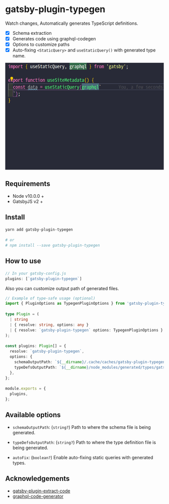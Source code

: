 # gatsby-plugin-typegen

Watch changes, Automatically generates TypeScript definitions.

- [x] Schema extraction
- [x] Generates code using graphql-codegen
- [x] Options to customize paths
- [x] Auto-fixing `<StaticQuery>` and `useStaticQuery()` with generated type name.

![Demonstration auto-fixing](images/recording-20190909.gif)

## Requirements

- Node v10.0.0 +
- GatsbyJS v2 +

## Install

```bash
yarn add gatsby-plugin-typegen

# or
# npm install --save gatsby-plugin-typegen
```

## How to use

```js
// In your gatsby-config.js
plugins: [`gatsby-plugin-typegen`]
```

Also you can customize output path of generated files.

```ts
// Example of type-safe usage (optional)
import { PluginOptions as TypegenPluginOptions } from 'gatsby-plugin-typegen';

type Plugin = (
  | string
  | { resolve: string, options: any }
  | { resolve: `gatsby-plugin-typegen` options: TypegenPluginOptions }
);

const plugins: Plugin[] = {
  resolve: `gatsby-plugin-typegen`,
  options: {
    schemaOutputPath: `${__dirname}/.cache/caches/gatsby-plugin-typegen/schema.json`,
    typeDefsOutputPath: `${__dirname}/node_modules/generated/types/gatsby.ts`,
  },
};

module.exports = {
  plugins,
};
```

## Available options

- `schemaOutputPath`: (`string?`) Path to where the schema file is being generated.

- `typeDefsOutputPath`: (`string?`) Path to where the type definition file is being generated.

- `autoFix`: (`boolean?`) Enable auto-fixing static queries with generated types.

## Acknowledgements

- [gatsby-plugin-extract-code](https://github.com/NickyMeuleman/gatsby-plugin-extract-schema)
- [graphql-code-generator](https://graphql-code-generator.com/)

